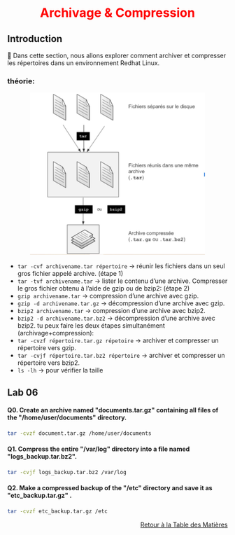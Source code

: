 <h1 align="center" style="color: red;">Archivage & Compression</h1>

## Introduction
👋 Dans cette section, nous allons explorer comment archiver et compresser les répertoires dans un environnement Redhat Linux.
### théorie:
<p align="center">
  <img src="images/Cap.JPG" alt="cap" style="width: 400px;"/>
</p> 

- `tar -cvf archivename.tar répertoire` → réunir les fichiers dans un seul gros fichier appelé archive.  (étape 1)
- `tar -tvf archivename.tar` → lister le contenu d’une archive.
Compresser le gros fichier obtenu à l’aide de gzip ou de bzip2: (étape 2)
- `gzip archivename.tar` →  compression d’une archive avec gzip.
- `gzip -d archivename.tar.gz` → décompression d’une archive avec gzip.
- `bzip2 archivename.tar` →  compression d’une archive avec bzip2.
- `bzip2 -d archivename.tar.bz2` → décompression d’une archive avec bzip2.
tu peux faire les deux étapes simultanément (archivage+compression):
- `tar -cvzf répertoire.tar.gz répetoire` → archiver et compresser un répertoire vers gzip.
- `tar -cvjf répertoire.tar.bz2 répertoire` → archiver et compresser un répertoire vers bzip2.
- `ls -lh` → pour vérifier la taille
## Lab 06
#### Q0. Create an archive named "documents.tar.gz" containing all files of the "/home/user/documents" directory.

```bash
tar -cvzf document.tar.gz /home/user/documents
```

#### Q1. Compress the entire "/var/log" directory into a file named "logs_backup.tar.bz2".

```bash
tar -cvjf logs_backup.tar.bz2 /var/log
```


#### Q2. Make a compressed backup of the "/etc" directory and save it as "etc_backup.tar.gz" .
```bash
tar -cvzf etc_backup.tar.gz /etc
```


<p style="text-align: right;">
  <a href="https://github.com/halekammoun/RHCSA-Training/blob/main/README.md#table-des-matieres">Retour à la Table des Matières</a>
</p>




